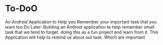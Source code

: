 # To-DoO
An Android Application to  Help you Remember your important task that you want too Do Later.
Building an Android application to help remember small task that we tend to forget.
doing this as a fun project and learn from it.
This Application will help to remind us about out task.
Which are important

